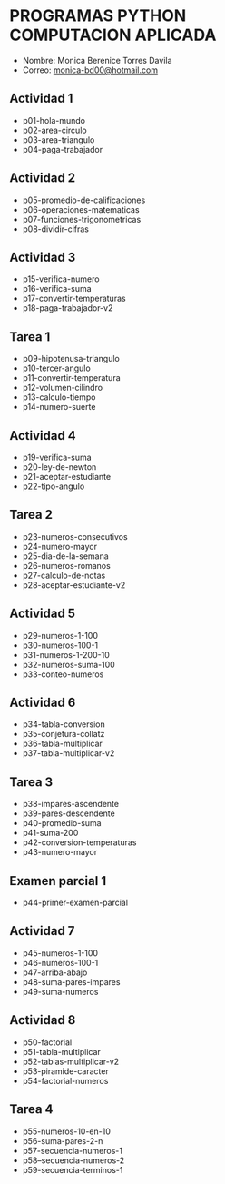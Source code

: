 # PROGRAMAS PYTHON COMPUTACION APLICADA

- Nombre: Monica Berenice Torres Davila
- Correo: monica-bd00@hotmail.com

## Actividad 1
- p01-hola-mundo
- p02-area-circulo
- p03-area-triangulo
- p04-paga-trabajador

## Actividad 2
- p05-promedio-de-calificaciones
- p06-operaciones-matematicas
- p07-funciones-trigonometricas
- p08-dividir-cifras

## Actividad 3
- p15-verifica-numero
- p16-verifica-suma
- p17-convertir-temperaturas
- p18-paga-trabajador-v2

## Tarea 1
- p09-hipotenusa-triangulo
- p10-tercer-angulo
- p11-convertir-temperatura
- p12-volumen-cilindro
- p13-calculo-tiempo
- p14-numero-suerte

## Actividad 4
- p19-verifica-suma
- p20-ley-de-newton
- p21-aceptar-estudiante
- p22-tipo-angulo

## Tarea 2
- p23-numeros-consecutivos
- p24-numero-mayor
- p25-dia-de-la-semana
- p26-numeros-romanos
- p27-calculo-de-notas
- p28-aceptar-estudiante-v2

## Actividad 5
- p29-numeros-1-100
- p30-numeros-100-1
- p31-numeros-1-200-10  
- p32-numeros-suma-100
- p33-conteo-numeros

## Actividad 6
- p34-tabla-conversion
- p35-conjetura-collatz
- p36-tabla-multiplicar
- p37-tabla-multiplicar-v2

## Tarea 3
- p38-impares-ascendente
- p39-pares-descendente
- p40-promedio-suma
- p41-suma-200
- p42-conversion-temperaturas
- p43-numero-mayor

## Examen parcial 1
- p44-primer-examen-parcial

## Actividad 7
- p45-numeros-1-100  
- p46-numeros-100-1  
- p47-arriba-abajo
- p48-suma-pares-impares
- p49-suma-numeros

## Actividad 8
- p50-factorial
- p51-tabla-multiplicar
- p52-tablas-multiplicar-v2
- p53-piramide-caracter
- p54-factorial-numeros

## Tarea 4
- p55-numeros-10-en-10
- p56-suma-pares-2-n
- p57-secuencia-numeros-1
- p58–secuencia-numeros-2
- p59-secuencia-terminos-1
